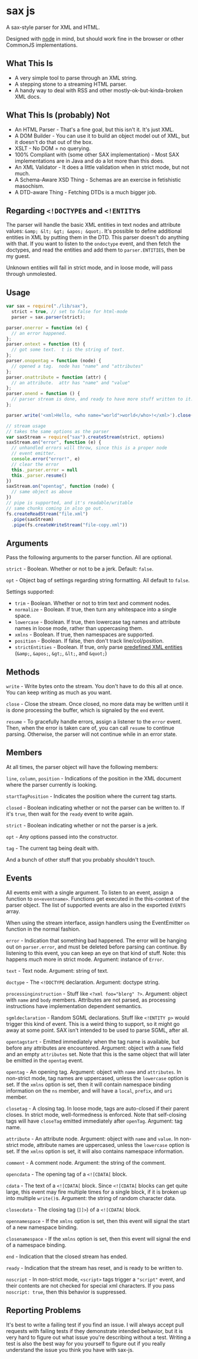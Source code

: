 # sax js

A sax-style parser for XML and HTML.

Designed with [node](http://nodejs.org/) in mind, but should work fine in the browser or other CommonJS implementations.

## What This Is

* A very simple tool to parse through an XML string.
* A stepping stone to a streaming HTML parser.
* A handy way to deal with RSS and other mostly-ok-but-kinda-broken XML docs.

## What This Is (probably) Not

* An HTML Parser - That's a fine goal, but this isn't it. It's just XML.
* A DOM Builder - You can use it to build an object model out of XML, but it doesn't do that out of the box.
* XSLT - No DOM = no querying.
* 100% Compliant with (some other SAX implementation) - Most SAX implementations are in Java and do a lot more than this
  does.
* An XML Validator - It does a little validation when in strict mode, but not much.
* A Schema-Aware XSD Thing - Schemas are an exercise in fetishistic masochism.
* A DTD-aware Thing - Fetching DTDs is a much bigger job.

## Regarding `<!DOCTYPE`s and `<!ENTITY`s

The parser will handle the basic XML entities in text nodes and attribute values: `&amp; &lt; &gt; &apos; &quot;`. It's
possible to define additional entities in XML by putting them in the DTD. This parser doesn't do anything with that. If
you want to listen to the `ondoctype` event, and then fetch the doctypes, and read the entities and add them
to `parser.ENTITIES`, then be my guest.

Unknown entities will fail in strict mode, and in loose mode, will pass through unmolested.

## Usage

```javascript
var sax = require("./lib/sax"),
  strict = true, // set to false for html-mode
  parser = sax.parser(strict);

parser.onerror = function (e) {
  // an error happened.
};
parser.ontext = function (t) {
  // got some text.  t is the string of text.
};
parser.onopentag = function (node) {
  // opened a tag.  node has "name" and "attributes"
};
parser.onattribute = function (attr) {
  // an attribute.  attr has "name" and "value"
};
parser.onend = function () {
  // parser stream is done, and ready to have more stuff written to it.
};

parser.write('<xml>Hello, <who name="world">world</who>!</xml>').close();

// stream usage
// takes the same options as the parser
var saxStream = require("sax").createStream(strict, options)
saxStream.on("error", function (e) {
  // unhandled errors will throw, since this is a proper node
  // event emitter.
  console.error("error!", e)
  // clear the error
  this._parser.error = null
  this._parser.resume()
})
saxStream.on("opentag", function (node) {
  // same object as above
})
// pipe is supported, and it's readable/writable
// same chunks coming in also go out.
fs.createReadStream("file.xml")
  .pipe(saxStream)
  .pipe(fs.createWriteStream("file-copy.xml"))
```

## Arguments

Pass the following arguments to the parser function. All are optional.

`strict` - Boolean. Whether or not to be a jerk. Default: `false`.

`opt` - Object bag of settings regarding string formatting. All default to `false`.

Settings supported:

* `trim` - Boolean. Whether or not to trim text and comment nodes.
* `normalize` - Boolean. If true, then turn any whitespace into a single space.
* `lowercase` - Boolean. If true, then lowercase tag names and attribute names in loose mode, rather than uppercasing
  them.
* `xmlns` - Boolean. If true, then namespaces are supported.
* `position` - Boolean. If false, then don't track line/col/position.
* `strictEntities` - Boolean. If true, only
  parse [predefined XML entities](http://www.w3.org/TR/REC-xml/#sec-predefined-ent)
  (`&amp;`, `&apos;`, `&gt;`, `&lt;`, and `&quot;`)

## Methods

`write` - Write bytes onto the stream. You don't have to do this all at once. You can keep writing as much as you want.

`close` - Close the stream. Once closed, no more data may be written until it is done processing the buffer, which is
signaled by the `end` event.

`resume` - To gracefully handle errors, assign a listener to the `error`
event. Then, when the error is taken care of, you can call `resume` to continue parsing. Otherwise, the parser will not
continue while in an error state.

## Members

At all times, the parser object will have the following members:

`line`, `column`, `position` - Indications of the position in the XML document where the parser currently is looking.

`startTagPosition` - Indicates the position where the current tag starts.

`closed` - Boolean indicating whether or not the parser can be written to. If it's `true`, then wait for the `ready`
event to write again.

`strict` - Boolean indicating whether or not the parser is a jerk.

`opt` - Any options passed into the constructor.

`tag` - The current tag being dealt with.

And a bunch of other stuff that you probably shouldn't touch.

## Events

All events emit with a single argument. To listen to an event, assign a function to `on<eventname>`. Functions get
executed in the this-context of the parser object. The list of supported events are also in the exported
`EVENTS` array.

When using the stream interface, assign handlers using the EventEmitter
`on` function in the normal fashion.

`error` - Indication that something bad happened. The error will be hanging out on `parser.error`, and must be deleted
before parsing can continue. By listening to this event, you can keep an eye on that kind of stuff. Note:
this happens *much* more in strict mode. Argument: instance of `Error`.

`text` - Text node. Argument: string of text.

`doctype` - The `<!DOCTYPE` declaration. Argument: doctype string.

`processinginstruction` - Stuff like `<?xml foo="blerg" ?>`. Argument:
object with `name` and `body` members. Attributes are not parsed, as processing instructions have implementation
dependent semantics.

`sgmldeclaration` - Random SGML declarations. Stuff like `<!ENTITY p>`
would trigger this kind of event. This is a weird thing to support, so it might go away at some point. SAX isn't
intended to be used to parse SGML, after all.

`opentagstart` - Emitted immediately when the tag name is available, but before any attributes are encountered.
Argument: object with a
`name` field and an empty `attributes` set. Note that this is the same object that will later be emitted in
the `opentag` event.

`opentag` - An opening tag. Argument: object with `name` and `attributes`. In non-strict mode, tag names are uppercased,
unless the `lowercase`
option is set. If the `xmlns` option is set, then it will contain namespace binding information on the `ns` member, and
will have a
`local`, `prefix`, and `uri` member.

`closetag` - A closing tag. In loose mode, tags are auto-closed if their parent closes. In strict mode, well-formedness
is enforced. Note that self-closing tags will have `closeTag` emitted immediately after `openTag`. Argument: tag name.

`attribute` - An attribute node. Argument: object with `name` and `value`. In non-strict mode, attribute names are
uppercased, unless the `lowercase`
option is set. If the `xmlns` option is set, it will also contains namespace information.

`comment` - A comment node. Argument: the string of the comment.

`opencdata` - The opening tag of a `<![CDATA[` block.

`cdata` - The text of a `<![CDATA[` block. Since `<![CDATA[` blocks can get quite large, this event may fire multiple
times for a single block, if it is broken up into multiple `write()`s. Argument: the string of random character data.

`closecdata` - The closing tag (`]]>`) of a `<![CDATA[` block.

`opennamespace` - If the `xmlns` option is set, then this event will signal the start of a new namespace binding.

`closenamespace` - If the `xmlns` option is set, then this event will signal the end of a namespace binding.

`end` - Indication that the closed stream has ended.

`ready` - Indication that the stream has reset, and is ready to be written to.

`noscript` - In non-strict mode, `<script>` tags trigger a `"script"`
event, and their contents are not checked for special xml characters. If you pass `noscript: true`, then this behavior
is suppressed.

## Reporting Problems

It's best to write a failing test if you find an issue. I will always accept pull requests with failing tests if they
demonstrate intended behavior, but it is very hard to figure out what issue you're describing without a test. Writing a
test is also the best way for you yourself to figure out if you really understand the issue you think you have with
sax-js.
